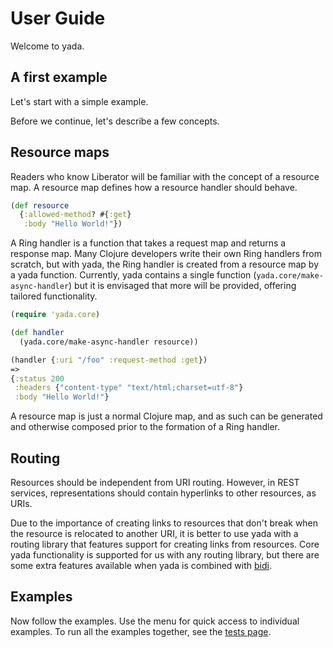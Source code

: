 # User Guide

Welcome to yada.

## A first example

Let's start with a simple example.

<example name="BodyAsString"/>

Before we continue, let's describe a few concepts.

## Resource maps

Readers who know Liberator will be familiar with the concept of a
resource map. A resource map defines how a resource handler should
behave.

```clojure
(def resource
  {:allowed-method? #{:get}
   :body "Hello World!"})
```

A Ring handler is a function that takes a request map and returns a
response map. Many Clojure developers write their own Ring handlers from
scratch, but with yada, the Ring handler is created from a resource map
by a yada function. Currently, yada contains a single function
(`yada.core/make-async-handler`) but it is envisaged that more will be
provided, offering tailored functionality.

```clojure
(require 'yada.core)

(def handler
  (yada.core/make-async-handler resource))

(handler {:uri "/foo" :request-method :get})
=>
{:status 200
 :headers {"content-type" "text/html;charset=utf-8"}
 :body "Hello World!"}

```

A resource map is just a normal Clojure map, and as such can be
generated and otherwise composed prior to the formation of a Ring
handler.

## Routing

Resources should be independent from URI routing. However, in REST services, representations should contain hyperlinks to other resources, as URIs.

Due to the importance of creating links to resources that don't break
when the resource is relocated to another URI, it is better to use yada
with a routing library that features support for creating links from
resources. Core yada functionality is supported for us with any routing
library, but there are some extra features available when yada is
combined with [bidi](https://github.com/juxt/bidi).

## Examples

Now follow the examples. Use the menu for quick access to individual examples. To run all the examples together, see the [tests page](tests.html).
